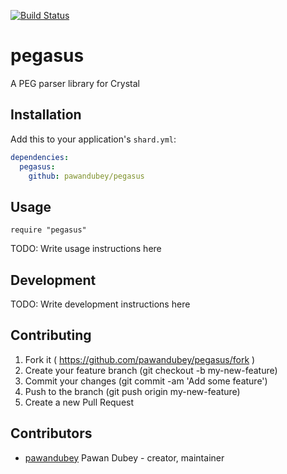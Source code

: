 [![Build Status](https://travis-ci.org/pawandubey/pegasus.svg)](https://travis-ci.org/pawandubey/pegasus)

# pegasus

A PEG parser library for Crystal

## Installation

Add this to your application's `shard.yml`:

```yaml
dependencies:
  pegasus:
    github: pawandubey/pegasus
```

## Usage

```crystal
require "pegasus"
```

TODO: Write usage instructions here

## Development

TODO: Write development instructions here

## Contributing

1. Fork it ( https://github.com/pawandubey/pegasus/fork )
2. Create your feature branch (git checkout -b my-new-feature)
3. Commit your changes (git commit -am 'Add some feature')
4. Push to the branch (git push origin my-new-feature)
5. Create a new Pull Request

## Contributors

- [pawandubey](https://github.com/pawandubey) Pawan Dubey - creator, maintainer
